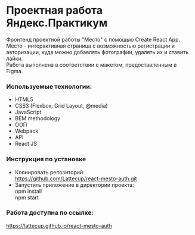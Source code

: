 # Проектная работа Яндекс.Практикум
Фронтенд проектной работы "Место" с помощью Create React App.    
Место - интерактивная страница c возможностью регистрации и авторизации, куда можно добавлять фотографии, удалять их и ставить лайки.     
Работа выполнена в соответствии с макетом, предоставленным в Figma.
### Используемые технологии:
* HTML5
* CSS3 (Flexbox, Grid Layout, @media)
* JavaScript
* BEM methodology
* ООП
* Webpack
* API
* React JS
### Инструкция по установке
* Клонировать репозиторий:    
https://github.com/Lattecup/react-mesto-auth.git
* Запустить приложение в директории проекта:    
npm install    
npm start
### Работа доступна по ссылке:
https://lattecup.github.io/react-mesto-auth